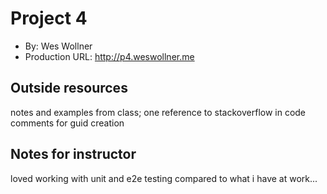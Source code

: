 # Project 4
+ By: Wes Wollner
+ Production URL: <http://p4.weswollner.me>

## Outside resources
notes and examples from class; one reference to stackoverflow in code comments for guid creation

## Notes for instructor
loved working with unit and e2e testing compared to what i have at work...